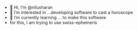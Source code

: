 - 👋 Hi, I’m @nilusharan
- 👀 I’m interested in ...developing software to cast a horoscope
- 🌱 I’m currently learning ... to make this software
- for this, I am trying to use swiss-ephemeris

<!---
nilusharan/nilusharan is a ✨ special ✨ repository because its `README.md` (this file) appears on your GitHub profile.
You can click the Preview link to take a look at your changes.
--->
